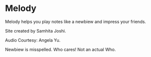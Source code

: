 # Melody
Melody helps you play notes like a newbiew and impress your friends. 

Site created by Samhita Joshi.

Audio Courtesy: Angela Yu.

Newbiew is misspelled. Who cares! Not an actual Who.
